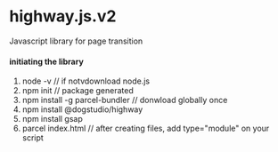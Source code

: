 # highway.js.v2

Javascript library for page transition

#### initiating the library

1. node -v // if notvdownload node.js
2. npm init // package generated
3. npm install -g parcel-bundler // donwload globally once 
4. npm install @dogstudio/highway
5. npm install gsap 
6. parcel index.html // after creating files, add type="module" on your script
